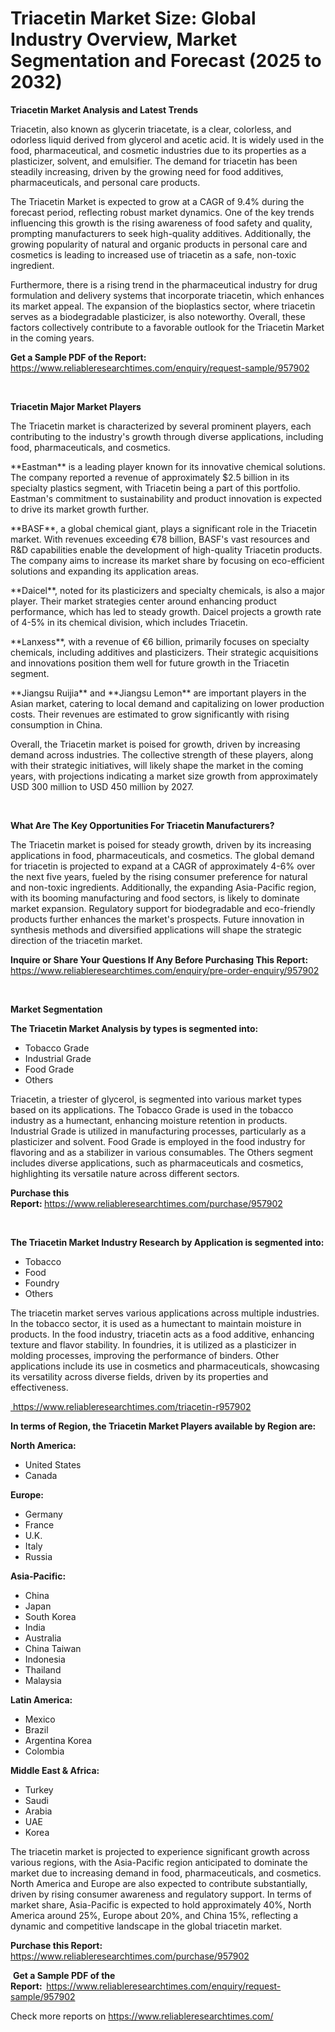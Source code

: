<p><h1>Triacetin Market Size: Global Industry Overview, Market Segmentation and Forecast (2025 to 2032)</h1></p><p><strong>Triacetin Market Analysis and Latest Trends</strong></p>
<p><p>Triacetin, also known as glycerin triacetate, is a clear, colorless, and odorless liquid derived from glycerol and acetic acid. It is widely used in the food, pharmaceutical, and cosmetic industries due to its properties as a plasticizer, solvent, and emulsifier. The demand for triacetin has been steadily increasing, driven by the growing need for food additives, pharmaceuticals, and personal care products.</p><p>The Triacetin Market is expected to grow at a CAGR of 9.4% during the forecast period, reflecting robust market dynamics. One of the key trends influencing this growth is the rising awareness of food safety and quality, prompting manufacturers to seek high-quality additives. Additionally, the growing popularity of natural and organic products in personal care and cosmetics is leading to increased use of triacetin as a safe, non-toxic ingredient.</p><p>Furthermore, there is a rising trend in the pharmaceutical industry for drug formulation and delivery systems that incorporate triacetin, which enhances its market appeal. The expansion of the bioplastics sector, where triacetin serves as a biodegradable plasticizer, is also noteworthy. Overall, these factors collectively contribute to a favorable outlook for the Triacetin Market in the coming years.</p></p>
<p><strong>Get a Sample PDF of the Report:&nbsp;</strong> <a href="https://www.reliableresearchtimes.com/enquiry/request-sample/957902?utm_campaign=2112&utm_medium=2&utm_source=Github&utm_content=ia&utm_term=30012025&utm_id=triacetin">https://www.reliableresearchtimes.com/enquiry/request-sample/957902</a></p>
<p>&nbsp;</p>
<p><strong>Triacetin Major Market Players</strong></p>
<p><p>The Triacetin market is characterized by several prominent players, each contributing to the industry's growth through diverse applications, including food, pharmaceuticals, and cosmetics.</p><p>**Eastman** is a leading player known for its innovative chemical solutions. The company reported a revenue of approximately $2.5 billion in its specialty plastics segment, with Triacetin being a part of this portfolio. Eastman's commitment to sustainability and product innovation is expected to drive its market growth further.</p><p>**BASF**, a global chemical giant, plays a significant role in the Triacetin market. With revenues exceeding €78 billion, BASF's vast resources and R&D capabilities enable the development of high-quality Triacetin products. The company aims to increase its market share by focusing on eco-efficient solutions and expanding its application areas.</p><p>**Daicel**, noted for its plasticizers and specialty chemicals, is also a major player. Their market strategies center around enhancing product performance, which has led to steady growth. Daicel projects a growth rate of 4-5% in its chemical division, which includes Triacetin.</p><p>**Lanxess**, with a revenue of €6 billion, primarily focuses on specialty chemicals, including additives and plasticizers. Their strategic acquisitions and innovations position them well for future growth in the Triacetin segment.</p><p>**Jiangsu Ruijia** and **Jiangsu Lemon** are important players in the Asian market, catering to local demand and capitalizing on lower production costs. Their revenues are estimated to grow significantly with rising consumption in China.</p><p>Overall, the Triacetin market is poised for growth, driven by increasing demand across industries. The collective strength of these players, along with their strategic initiatives, will likely shape the market in the coming years, with projections indicating a market size growth from approximately USD 300 million to USD 450 million by 2027.</p></p>
<p>&nbsp;</p>
<p><strong>What Are The Key Opportunities For Triacetin Manufacturers?</strong></p>
<p><p>The Triacetin market is poised for steady growth, driven by its increasing applications in food, pharmaceuticals, and cosmetics. The global demand for triacetin is projected to expand at a CAGR of approximately 4-6% over the next five years, fueled by the rising consumer preference for natural and non-toxic ingredients. Additionally, the expanding Asia-Pacific region, with its booming manufacturing and food sectors, is likely to dominate market expansion. Regulatory support for biodegradable and eco-friendly products further enhances the market's prospects. Future innovation in synthesis methods and diversified applications will shape the strategic direction of the triacetin market.</p></p>
<p><strong>Inquire or Share Your Questions If Any Before Purchasing This Report:</strong> <a href="https://www.reliableresearchtimes.com/enquiry/pre-order-enquiry/957902?utm_campaign=2112&utm_medium=2&utm_source=Github&utm_content=ia&utm_term=30012025&utm_id=triacetin">https://www.reliableresearchtimes.com/enquiry/pre-order-enquiry/957902</a></p>
<p>&nbsp;</p>
<p><strong>Market Segmentation</strong></p>
<p><strong>The Triacetin Market Analysis by types is segmented into:</strong></p>
<p><ul><li>Tobacco Grade</li><li>Industrial Grade</li><li>Food Grade</li><li>Others</li></ul></p>
<p><p>Triacetin, a triester of glycerol, is segmented into various market types based on its applications. The Tobacco Grade is used in the tobacco industry as a humectant, enhancing moisture retention in products. Industrial Grade is utilized in manufacturing processes, particularly as a plasticizer and solvent. Food Grade is employed in the food industry for flavoring and as a stabilizer in various consumables. The Others segment includes diverse applications, such as pharmaceuticals and cosmetics, highlighting its versatile nature across different sectors.</p></p>
<p><strong>Purchase this Report:&nbsp;</strong><a href="https://www.reliableresearchtimes.com/purchase/957902?utm_campaign=2112&utm_medium=2&utm_source=Github&utm_content=ia&utm_term=30012025&utm_id=triacetin">https://www.reliableresearchtimes.com/purchase/957902</a></p>
<p>&nbsp;</p>
<p><strong>The Triacetin Market Industry Research by Application is segmented into:</strong></p>
<p><ul><li>Tobacco</li><li>Food</li><li>Foundry</li><li>Others</li></ul></p>
<p><p>The triacetin market serves various applications across multiple industries. In the tobacco sector, it is used as a humectant to maintain moisture in products. In the food industry, triacetin acts as a food additive, enhancing texture and flavor stability. In foundries, it is utilized as a plasticizer in molding processes, improving the performance of binders. Other applications include its use in cosmetics and pharmaceuticals, showcasing its versatility across diverse fields, driven by its properties and effectiveness.</p></p>
<p><a href="https://www.reliableresearchtimes.com/triacetin-r957902?utm_campaign=2112&utm_medium=2&utm_source=Github&utm_content=ia&utm_term=30012025&utm_id=triacetin">&nbsp;https://www.reliableresearchtimes.com/triacetin-r957902</a></p>
<p><strong>In terms of Region, the Triacetin Market Players available by Region are:</strong></p>
<p>
    <p> <strong> North America: </strong>
        <ul>
            <li>United States</li>
            <li>Canada</li>
        </ul>
        </p> 
    <p> <strong> Europe: </strong>
        <ul>
            <li>Germany</li>
            <li>France</li>
            <li>U.K.</li>
            <li>Italy</li>
            <li>Russia</li>
        </ul>
        </p> 
    <p> <strong> Asia-Pacific: </strong>
        <ul>
            <li>China</li>
            <li>Japan</li>
            <li>South Korea</li>
            <li>India</li>
            <li>Australia</li>
            <li>China Taiwan</li>
            <li>Indonesia</li>
            <li>Thailand</li>
            <li>Malaysia</li>
        </ul>
        </p> 
    <p> <strong> Latin America: </strong>
        <ul>
            <li>Mexico</li>
            <li>Brazil</li>
            <li>Argentina Korea</li>
            <li>Colombia</li>
        </ul>
        </p> 
    <p> <strong> Middle East & Africa: </strong>
        <ul>
            <li>Turkey</li>
            <li>Saudi</li>
            <li>Arabia</li>
            <li>UAE</li>
            <li>Korea</li>
        </ul>
    </p>
    </p>
<p><p>The triacetin market is projected to experience significant growth across various regions, with the Asia-Pacific region anticipated to dominate the market due to increasing demand in food, pharmaceuticals, and cosmetics. North America and Europe are also expected to contribute substantially, driven by rising consumer awareness and regulatory support. In terms of market share, Asia-Pacific is expected to hold approximately 40%, North America around 25%, Europe about 20%, and China 15%, reflecting a dynamic and competitive landscape in the global triacetin market.</p></p>
<p><strong>Purchase this Report: </strong><a href="https://www.reliableresearchtimes.com/purchase/957902?utm_campaign=2112&utm_medium=2&utm_source=Github&utm_content=ia&utm_term=30012025&utm_id=triacetin">https://www.reliableresearchtimes.com/purchase/957902</a></p>
<p>&nbsp;<strong>Get a Sample PDF of the Report:&nbsp;&nbsp;</strong><a href="https://www.reliableresearchtimes.com/enquiry/request-sample/957902?utm_campaign=2112&utm_medium=2&utm_source=Github&utm_content=ia&utm_term=30012025&utm_id=triacetin">https://www.reliableresearchtimes.com/enquiry/request-sample/957902</a></p>
<p><strong></strong></p>
<p>Check more reports on <a href="https://www.reliableresearchtimes.com/?utm_campaign=2112&utm_medium=2&utm_source=Github&utm_content=ia&utm_term=30012025&utm_id=triacetin">https://www.reliableresearchtimes.com/</a></p>